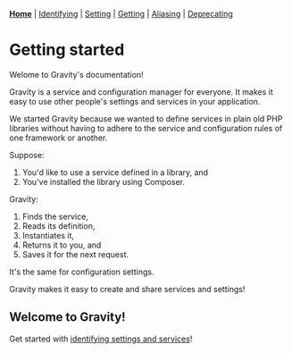 [**Home**](index.md) | [Identifying](identifying.md) | [Setting](setting.md) | [Getting](getting.md) | [Aliasing](aliasing.md) | [Deprecating](deprecating.md)

# Getting started

Welome to Gravity's documentation!

Gravity is a service and configuration manager for everyone. It makes it easy to use other people's settings and services in your application.

We started Gravity because we wanted to define services in plain old PHP libraries without having to adhere to the service and configuration rules of one framework or another.

Suppose:

1. You'd like to use a service defined in a library, and
2. You've installed the library using Composer.

Gravity:

1. Finds the service,
2. Reads its definition,
3. Instantiates it,
4. Returns it to you, and
5. Saves it for the next request.

It's the same for configuration settings.

Gravity makes it easy to create and share services and settings!

## Welcome to Gravity!

Get started with [identifying settings and services](identifying.md)!
